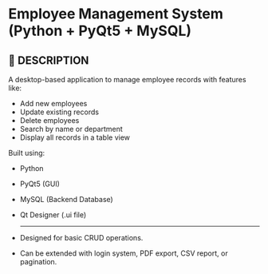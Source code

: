 
Employee Management System (Python + PyQt5 + MySQL)
===============================================

📌 DESCRIPTION
--------------
A desktop-based application to manage employee records with features like:
- Add new employees
- Update existing records
- Delete employees
- Search by name or department
- Display all records in a table view

Built using:
- Python
- PyQt5 (GUI)
- MySQL (Backend Database)
- Qt Designer (.ui file)


    --------
- Designed for basic CRUD operations.
- Can be extended with login system, PDF export, CSV report, or pagination.
